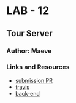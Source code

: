 # LAB - 12

## Tour Server

### Author: Maeve

### Links and Resources
* [submission PR](https://github.com/adoxic-401-advanced-javascript/tour-server/pull/1)
* [travis](https://travis-ci.com/adoxic-401-advanced-javascript/tour-server/builds/130110349)
* [back-end](https://glacial-river-42628.herokuapp.com/)




 
